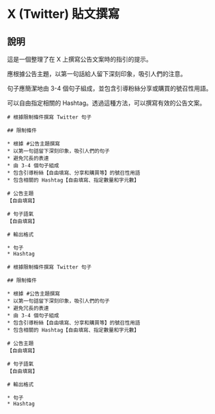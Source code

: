 # X (Twitter) 貼文撰寫

## 說明
這是一個整理了在 X 上撰寫公告文案時的指引的提示。

應根據公告主題，以第一句話給人留下深刻印象，吸引人們的注意。

句子應簡潔地由 3-4 個句子組成，並包含引導粉絲分享或購買的號召性用語。

可以自由指定相關的 Hashtag。透過這種方法，可以撰寫有效的公告文案。

```plaintext
# 根據限制條件撰寫 Twitter 句子

## 限制條件

* 根據 #公告主題撰寫
* 以第一句話留下深刻印象，吸引人們的句子
* 避免冗長的表達
* 由 3-4 個句子組成
* 包含引導粉絲【自由填寫、分享和購買等】的號召性用語
* 包含相關的 Hashtag【自由填寫、指定數量和字元數】

# 公告主題
【自由填寫】

# 句子語氣
【自由填寫】

# 輸出格式

* 句子
* Hashtag
```

```plaintext
# 根據限制條件撰寫 Twitter 句子

## 限制條件

* 根據 #公告主題撰寫
* 以第一句話留下深刻印象，吸引人們的句子
* 避免冗長的表達
* 由 3-4 個句子組成
* 包含引導粉絲【自由填寫、分享和購買等】的號召性用語
* 包含相關的 Hashtag【自由填寫、指定數量和字元數】

# 公告主題
【自由填寫】

# 句子語氣
【自由填寫】

# 輸出格式

* 句子
* Hashtag